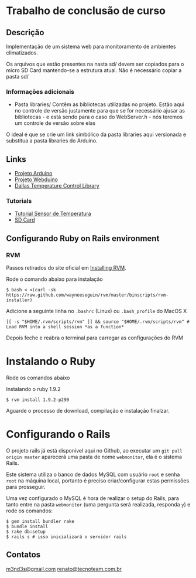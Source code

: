 # Trabalho de conclusão de curso

## Descrição
Implementação de um sistema web para monitoramento de ambientes climatizados. 

Os arquivos que estão presentes na nasta sd/ devem ser copiados para o micro SD Card mantendo-se a estrutura atual.
Não é necessário copiar a pasta sd/

### Informações adicionais
* Pasta libraries/
Contêm as bibliotecas utilizadas no projeto. Estão aqui no controle de versão justamente
para que se for necessário ajusar as bibliotecas - e está sendo para o caso do WebServer.h - nós teremos um controle
de versão sobre elas

O ideal é que se crie um link simbólico da pasta libraries aqui versionada e substitua a pasta libraries do Arduino.

## Links
*  [Projeto Arduino](http://arduino.cc/en)
*  [Projeto Webduino](http://code.google.com/p/webduino/)
*  [Dallas Temperature Control Library](http://www.milesburton.com/?title=Dallas_Temperature_Control_Library)

### Tutorials
*  [Tutorial Sensor de Temperatura](http://www.synbio.org.uk/instrumentation-news/1484.html) 
*  [SD Card](http://www.ladyada.net/learn/arduino/ethfiles.html)

## Configurando Ruby on Rails environment

### RVM

Passos retirados do site oficial em [Installing RVM](https://rvm.beginrescueend.com/rvm/install/).

Rode o comando abaixo para instalação

    $ bash < <(curl -sk https://raw.github.com/wayneeseguin/rvm/master/binscripts/rvm-installer)

Adicione a seguinte linha no `.bashrc` (Linux) ou `.bash_profile` do MacOS X

    [[ -s "$HOME/.rvm/scripts/rvm" ]] && source "$HOME/.rvm/scripts/rvm" # Load RVM into a shell session *as a function*

Depois feche e reabra o terminal para carregar as configurações do RVM

# Instalando o Ruby

Rode os comandos abaixo

Instalando o ruby 1.9.2

    $ rvm install 1.9.2-p290

Aguarde o processo de download, compilação e instalação finalzar.

# Configurando o Rails

O projeto rails já está disponível aqui no Github, ao executar um `git pull origin master` aparecerá uma pasta de nome `webmonitor`, ela é o sistema Rails.

Este sistema utiliza o banco de dados MySQL com usuário `root` e senha `root` na máquina local, portanto é preciso criar/configurar estas permissões para prosseguir.

Uma vez configurado o MySQL é hora de realizar o setup do Rails, para tanto entre na pasta `webmonitor` (uma pergunta será realizada, responda `y`) e rode os comandos:

    $ gem install bundler rake
    $ bundle install
    $ rake db:setup
    $ rails s # isso inicializará o servidor rails

## Contatos
m3nd3s@gmail.com
renato@tecnoteam.com.br


